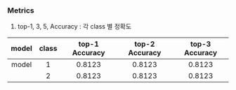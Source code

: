 ### Metrics
1. top-1, 3, 5, Accuracy : 각 class 별 정확도

|model|class|top-1 Accuracy|top-2 Accuracy|top-3 Accuracy|
|:------:|:------:|:------:|:------:|:------:|
model|1|0.8123|0.8123|0.8123|0.8123|
     |2|0.8123|0.8123|0.8123|0.8123|
